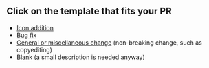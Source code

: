 ## Click on the template that fits your PR
<!-- Use the `Preview` tab. -->
* [Icon addition](?expand=1&template=icon_addition.md)
* [Bug fix](?expand=1&)
* [General or miscellaneous change](?expand=1&template=general_change.md) (non-breaking change, such as copyediting)
* [Blank](?expand=1&body=+) (a small description is needed anyway)
